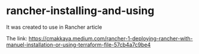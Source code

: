 # rancher-installing-and-using
It was created to use in Rancher article

The link: https://cmakkaya.medium.com/rancher-1-deploying-rancher-with-manuel-installation-or-using-terraform-file-57cb4a7c9be4
